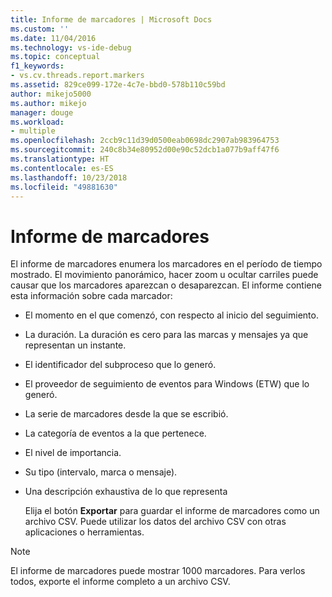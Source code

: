 ```yaml
---
title: Informe de marcadores | Microsoft Docs
ms.custom: ''
ms.date: 11/04/2016
ms.technology: vs-ide-debug
ms.topic: conceptual
f1_keywords:
- vs.cv.threads.report.markers
ms.assetid: 829ce099-172e-4c7e-bbd0-578b110c59bd
author: mikejo5000
ms.author: mikejo
manager: douge
ms.workload:
- multiple
ms.openlocfilehash: 2ccb9c11d39d0500eab0698dc2907ab983964753
ms.sourcegitcommit: 240c8b34e80952d00e90c52dcb1a077b9aff47f6
ms.translationtype: HT
ms.contentlocale: es-ES
ms.lasthandoff: 10/23/2018
ms.locfileid: "49881630"
---
```

# <a name="markers-report"></a>Informe de marcadores
El informe de marcadores enumera los marcadores en el período de tiempo mostrado.  El movimiento panorámico, hacer zoom u ocultar carriles puede causar que los marcadores aparezcan o desaparezcan. El informe contiene esta información sobre cada marcador:  
  
- El momento en el que comenzó, con respecto al inicio del seguimiento.  
  
- La duración. La duración es cero para las marcas y mensajes ya que representan un instante.  
  
- El identificador del subproceso que lo generó.  
  
- El proveedor de seguimiento de eventos para Windows (ETW) que lo generó.  
  
- La serie de marcadores desde la que se escribió.  
  
- La categoría de eventos a la que pertenece.  
  
- El nivel de importancia.  
  
- Su tipo (intervalo, marca o mensaje).  
  
- Una descripción exhaustiva de lo que representa  
  
  Elija el botón **Exportar** para guardar el informe de marcadores como un archivo CSV. Puede utilizar los datos del archivo CSV con otras aplicaciones o herramientas.  
  
> [!NOTE]
>  El informe de marcadores puede mostrar 1000 marcadores. Para verlos todos, exporte el informe completo a un archivo CSV.